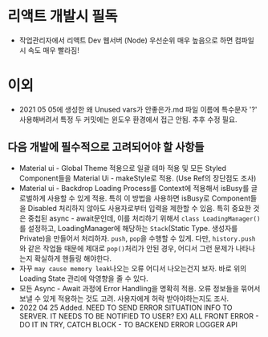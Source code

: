 # 리액트 개발시 필독
* 작업관리자에서 리액트 Dev 웹서버 (Node) 우선순위 매우 높음으로 하면 컴파일시 속도 매우 빨라짐!

# 이외
* 2021 05 05에 생성한 왜 Unused vars가 안좋은가.md 파일 이름에 특수문자 '?' 사용해버려서 특정 두 커밋에는 윈도우 환경에서 접근 안됨. 추후 수정 필요.

## 다음 개발에 필수적으로 고려되어야 할 사항들
* Material ui - Global Theme 적용으로 일괄 테마 적용 및 모든 Styled Component들을 Material Ui - makeStyle로 적용. (Use Ref의 장단점도 조사)
* Material ui - Backdrop Loading Process를 Context에 적용해서 isBusy를 글로벌하게 사용할 수 있게 적용. 특히 이 방법을 사용하면 isBusy로 Component들을 Disabled 처리하지 않아도 사용자로부터 입력을 제한할 수 있음. 특히 중요한 것은 중첩된 async - await문인데, 이를 처리하기 위해서 `class LoadingManager()`를 설정하고, LoadingManager에 해당하는 `Stack`(Static Type. 생성자를 Private)을 만들어서 처리하자. `push`, `pop`을 수행할 수 있게. 다만, `history.push`와 같은 작업들 때문에 제대로 `pop()`처리가 안된 경우, 어디서 그런 문제가 나타나는지 확실하게 핸들링 해야한다.
* 자꾸 `may cause memory leak`나오는 오류 어디서 나오는건지 보자. 바로 위의 Loading State 관리에 악영향을 줄 수 있다.
* 모든 Async - Await 과정에 Error Handling을 명확히 적용. 오류 정보들을 묶어서 보낼 수 있게 적용하는 것도 고려. 사용자에게 허락 받아야하는지도 조사.
* 2022 04 25 Added. NEED TO SEND ERROR SITUATION INFO TO SERVER. IT NEEDS TO BE NOTIFIED TO USER? EX) ALL FRONT ERROR - DO IT IN TRY, CATCH BLOCK - TO BACKEND ERROR LOGGER API